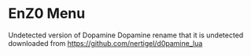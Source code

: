 # EnZ0 Menu
 Undetected version of Dopamine
 Dopamine rename that it is undetected downloaded from https://github.com/nertigel/d0pamine_lua
